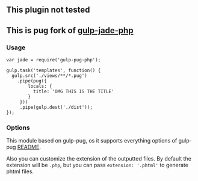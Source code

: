 ## This plugin not tested

## This is pug fork of [gulp-jade-php](https://github.com/oroce/gulp-jade-php)

### Usage

    var jade = require('gulp-pug-php');

    gulp.task('templates', function() {
      gulp.src('./views/**/*.pug')
        .pipe(pug({
            locals: {
              title: 'OMG THIS IS THE TITLE'
            }
         }))
         .pipe(gulp.dest('./dist'));
    });

### Options

This module based on gulp-pug, os it supports everything options of gulp-pug [README](https://github.com/jamen/gulp-pug#pugopts).

Also you can customize the extension of the outputted files. By default the extension will be `.php`, but you can pass `extension: '.phtml'` to generate phtml files.
